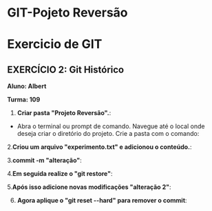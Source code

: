 # GIT-Pojeto Reversão

# Exercicio de GIT

## EXERCÍCIO 2: Git Histórico

**Aluno: Albert**

**Turma: 109**

1. **Criar pasta "Projeto Reversão".**:
 - Abra o terminal ou prompt de comando.
    Navegue até o local onde deseja criar o diretório do projeto.
    Crie a pasta com o comando:

    
2.**Criou um arquivo "experimento.txt" e adicionou o conteúdo.**:

3.**commit -m "alteração"**:

4.**Em seguida realize o "git restore"**:

5.**Após isso adicione novas modificações "alteração 2"**:

6. **Agora aplique o "git reset --hard" para remover o commit**:
